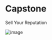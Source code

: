 # Capstone

Sell Your Reputation

![image](https://user-images.githubusercontent.com/67403886/120627056-3c458d00-c49e-11eb-827a-da6e25a5272e.png)
